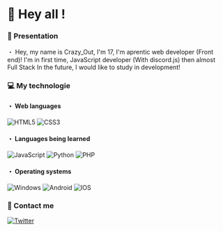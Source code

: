 # 👋 Hey all !
<h3> 🤗 Presentation</h3>
・  Hey, my name is Crazy_Out, I'm 17, I'm aprentic web developer (Front end)!
I'm in first time, JavaScript developer (With discord.js) then almost Full Stack
In the future, I would like to study in development!

<h3>💻 My technologie</h3>
<h4>・ Web languages</h4>
<p>
  <img alt="HTML5" src="https://img.shields.io/badge/html5-%23E34F26.svg?style=for-the-badge&logo=html5&logoColor=white"/>
  <img alt="CSS3" src="https://img.shields.io/badge/css3-%231572B6.svg?style=for-the-badge&logo=css3&logoColor=white"/>
</p>

<h4>・ Languages being learned</h4>
<p>
  <img alt="JavaScript" src="https://img.shields.io/badge/JavaScript-323330?style=for-the-badge&logo=javascript&logoColor=F7DF1E"/>
  <img alt="Python" src="https://img.shields.io/badge/Python-14354C?style=for-the-badge&logo=python&logoColor=white"/>
  <img alt="PHP" src="https://img.shields.io/badge/PHP-777BB4?style=for-the-badge&logo=php&logoColor=white"/>
</p>  

<h4>・ Operating systems</h4>
<p>
  <img alt="Windows" src="https://img.shields.io/badge/Windows-0078D6?style=for-the-badge&logo=windows&logoColor=white"/>
  <img alt="Android" src="https://img.shields.io/badge/Android-3DDC84?style=for-the-badge&logo=android&logoColor=white"/>
  <img alt="IOS" src="https://img.shields.io/badge/iOS-000000?style=for-the-badge&logo=ios&logoColor=white"/>
</p>
                                
<h3>🔎 Contact me</h3>
<p>
  <a href="https://twitter.com/CrazyOutOFF"><img alt="Twitter" src="https://img.shields.io/badge/Twitter-%231DA1F2.svg?style=for-the-badge&logo=Twitter&logoColor=white"/></a>
</p>
